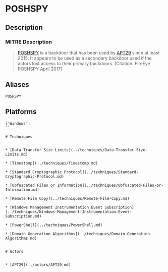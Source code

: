 
# POSHSPY

## Description

### MITRE Description

> [POSHSPY](https://attack.mitre.org/software/S0150) is a backdoor that has been used by [APT29](https://attack.mitre.org/groups/G0016) since at least 2015. It appears to be used as a secondary backdoor used if the actors lost access to their primary backdoors. (Citation: FireEye POSHSPY April 2017)

## Aliases

```
POSHSPY
```

## Platforms

```
['Windows']
``

# Techniques


* [Data Transfer Size Limits](../techniques/Data-Transfer-Size-Limits.md)

* [Timestomp](../techniques/Timestomp.md)
    
* [Standard Cryptographic Protocol](../techniques/Standard-Cryptographic-Protocol.md)
    
* [Obfuscated Files or Information](../techniques/Obfuscated-Files-or-Information.md)
    
* [Remote File Copy](../techniques/Remote-File-Copy.md)
    
* [Windows Management Instrumentation Event Subscription](../techniques/Windows-Management-Instrumentation-Event-Subscription.md)
    
* [PowerShell](../techniques/PowerShell.md)
    
* [Domain Generation Algorithms](../techniques/Domain-Generation-Algorithms.md)
    

# Actors


* [APT29](../actors/APT29.md)

